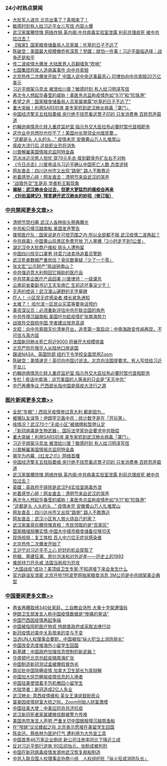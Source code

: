 <div class="catlist">
<h3>24小时热点禁闻</h3>
<ul>
<li><a href="https://github.com/fqnews/bnews/blob/master/cbnews/20200406/1307498.md">大批军人进京 北京出事了？真相来了！</a></li>
<li><a href="https://github.com/fqnews/bnews/blob/master/cnnews/20200406/1307388.md">敏感时刻有人给习近平女儿写信 内容火爆</a></li>
<li><a href="https://github.com/fqnews/bnews/blob/master/topimagenews/20200406/1307517.md">武汉家属曝惊悚 网络炸锅 英内阁:中共病毒实验室泄露 利前总理疫死 被中共拉过去？</a></li>
<li><a href="https://github.com/fqnews/bnews/blob/master/comments/20200406/1307323.md">【独家】国家粮食储备局人员家属：吃草的日子不远了</a></li>
<li><a href="https://github.com/fqnews/bnews/blob/master/cbnews/20200406/1307556.md">陈破空：美国最大规模撤侨有深意？党媒：就怕一件事！习近平面临选择：战争还是和平 </a></li>
<li><a href="https://github.com/fqnews/bnews/blob/master/cbnews/20200406/1307695.md">传二波疫情大爆发 大陆医界人员翻墙急“吹哨”</a></li>
<li><a href="https://github.com/fqnews/bnews/blob/master/worldnews/20200406/1307564.md">七国集团将就人造病毒事件 向中共索赔</a></li>
<li><a href="https://github.com/fqnews/bnews/blob/master/cbnews/20200406/1307433.md">北京热传二次爆发开始了 中国人说中央这事最恶心 印律协向中共索赔20万亿美元</a></li>
<li><a href="https://github.com/fqnews/bnews/blob/master/topimagenews/20200406/1307673.md">习近平绑架马克龙 被泄给川普？敏感时刻 有人给习明泽写信</a></li>
<li><a href="https://github.com/fqnews/bnews/blob/master/topimagenews/20200406/1307321.md">再次令人想起华春莹的威胁！美医务总监称疫情危如“9.11”和“珍珠港”</a></li>
<li><a href="https://github.com/fqnews/bnews/blob/master/cbnews/20200406/1307465.md">希望之声：国家粮食储备局人员家属揭露“吃草的日子不远了”</a></li>
<li><a href="https://github.com/fqnews/bnews/blob/master/topimagenews/20200407/1307824.md">重大突破！利用SARS抗体 美专家抓到武汉肺炎病毒「罩门」</a></li>
<li><a href="https://github.com/fqnews/bnews/blob/master/topimagenews/20200406/1307567.md">中国经济擎天五柱陷萎缩 央行绝不钱荒看这票子印的 只发消费券 百姓怨声载道</a></li>
<li><a href="https://github.com/fqnews/bnews/blob/master/cbnews/20200407/1307784.md">约翰逊病情恶化转入重症监护室 指示外交大臣拉布必要时暂代首相职务</a></li>
<li><a href="https://github.com/fqnews/bnews/blob/master/cbnews/20200406/1307486.md">这作业中共想抄也抄不了！美国州长带领全州居民要...</a></li>
<li><a href="https://github.com/fqnews/bnews/blob/master/topimagenews/20200406/1307320.md">“这都是头 人头的头…” 疫情未完 安徽黄山万人扎堆爬山</a></li>
<li><a href="https://github.com/fqnews/bnews/blob/master/cnnews/20200406/1307395.md">瘟疫大流行后 这些职业恐将消失</a></li>
<li><a href="https://github.com/fqnews/bnews/blob/master/topimagenews/20200406/1307607.md">川普解雇美国情报总监阿特金森</a></li>
<li><a href="https://github.com/fqnews/bnews/blob/master/yule/20200407/1307754.md">范冰冰近况惹人担忧 穿79元毛衣 瘦到颧骨外扩左右不对称</a></li>
<li><a href="https://github.com/fqnews/bnews/blob/master/bannedvideo/20200407/1307714.md">《今日点击》川普电话与习近平确认中国死亡人数 态度逆转 </a></li>
<li><a href="https://github.com/fqnews/bnews/blob/master/topimagenews/20200406/1307319.md">网友直击：四川达州市又出现“路倒” 路人不敢靠近</a></li>
<li><a href="https://github.com/fqnews/bnews/blob/master/topimagenews/20200406/1307333.md">听着感觉心碎！网友直击：清明节来自武汉的哭声</a></li>
<li><a href="https://github.com/fqnews/bnews/blob/master/cbnews/20200406/1307438.md">“战狼外交”生是非 学者析王毅现象</a></li>
<li><b><a href="https://github.com/fqnews/bnews/blob/master/comments/20200211/1275071.md" target="_blank">揭秘：武汉肺炎会过去，但更大更猛烈的瘟疫会再来</a></b></li>
<li><b><a href="https://github.com/fqnews/bnews/blob/master/comments/20200207/1272816.md" target="_blank">《刘伯温碑记》预言避开武汉肺炎的妙招（修订版）</a></b></li>
</ul>
</div>

<div class="catlist">
<h3><a href="https://github.com/fqnews/bnews/blob/master/cbnews/" target="_blank">中共禁闻</a><span><a href="https://github.com/fqnews/bnews/blob/master/cbnews/" target="_blank" rel="nofollow">更多文章>></a></span></h3>
<ul>
<li><a href="https://github.com/fqnews/bnews/blob/master/cbnews/20200407/1308020.md" target="_blank">清明节禁扫墓 武汉人各种街头祭典曝光</a></li>
<li><a href="https://github.com/fqnews/bnews/blob/master/cbnews/20200407/1308004.md" target="_blank">中共船只撞沉越南船 美国发声警告</a></li>
<li><a href="https://github.com/fqnews/bnews/blob/master/cbnews/20200407/1307995.md" target="_blank">援鄂医疗队：国家说是在可控范围之内 所以全部都不报 武汉疫情二波再起？</a></li>
<li><a href="https://github.com/fqnews/bnews/blob/master/cbnews/20200407/1307994.md" target="_blank">中共病毒》中国黄山风景区免费开放 万人塞爆「2小时走不到1公里」</a></li>
<li><a href="https://github.com/fqnews/bnews/blob/master/cbnews/20200407/1307988.md" target="_blank">湖北汉中大批商户维权 挑头人遭拘留</a></li>
<li><a href="https://github.com/fqnews/bnews/blob/master/cbnews/20200407/1307987.md" target="_blank">中国四川惊见口罩男 持菜刀进卖场追着员警跑</a></li>
<li><a href="https://github.com/fqnews/bnews/blob/master/cbnews/20200407/1307986.md" target="_blank">武汉死者数据严重低估？骨灰数量疑「少了一个零」</a></li>
<li><a href="https://github.com/fqnews/bnews/blob/master/cbnews/20200407/1307985.md" target="_blank">张文宏“公示财产”挑战钟南山？</a></li>
<li><a href="https://github.com/fqnews/bnews/blob/master/cbnews/20200407/1307958.md" target="_blank">中共强迫意大利购回它捐助的医疗品</a></li>
<li><a href="https://github.com/fqnews/bnews/blob/master/cbnews/20200407/1307957.md" target="_blank">中共禁美企医疗产品回美 川普律师：一级谋杀</a></li>
<li><a href="https://github.com/fqnews/bnews/blob/master/cbnews/20200407/1307956.md" target="_blank">云南前省委副书记王天玺病亡 生前这坏事没少干！</a></li>
<li><a href="https://github.com/fqnews/bnews/blob/master/cbnews/20200407/1307955.md" target="_blank">无声的控诉！武汉漫山遍野的无字墓碑</a></li>
<li><a href="https://github.com/fqnews/bnews/blob/master/cbnews/20200407/1307954.md" target="_blank">吓人！ 小区现无症感染者 楼长紧急通知</a></li>
<li><a href="https://github.com/fqnews/bnews/blob/master/cbnews/20200407/1307953.md" target="_blank">太难了！ 哈尔滨一区民众买菜等要电话预约</a></li>
<li><a href="https://github.com/fqnews/bnews/blob/master/cbnews/20200407/1307944.md" target="_blank">美资深议员：必须重新评估中共在联合国的角色</a></li>
<li><a href="https://github.com/fqnews/bnews/blob/master/cbnews/20200407/1307932.md" target="_blank">中共传撞沉越南船 美国吁勿趁疫情扩张南海势力</a></li>
<li><a href="https://github.com/fqnews/bnews/blob/master/cbnews/20200407/1307866.md" target="_blank">战狼外交毁损中国 学者建议放弃高调</a></li>
<li><a href="https://github.com/fqnews/bnews/blob/master/cbnews/20200407/1307863.md" target="_blank">文昭：向中共索赔天价清单开出，追责第一案启动；中南海政变传闻再现，不可信与真内容</a></li>
<li><a href="https://github.com/fqnews/bnews/blob/master/cbnews/20200407/1307815.md" target="_blank">法国新冠肺炎死亡将近9000 将展开大规模排查</a></li>
<li><a href="https://github.com/fqnews/bnews/blob/master/cbnews/20200407/1307814.md" target="_blank">北京严防在俄华人从陆地口岸返国</a></li>
<li><a href="https://github.com/fqnews/bnews/blob/master/cbnews/20200407/1307801.md" target="_blank">跟进NASA、英国防部 纽约下令学校全面禁用Zoom</a></li>
<li><a href="https://github.com/fqnews/bnews/blob/master/cbnews/20200407/1307792.md" target="_blank">陈破空：美情速览！英印向中国讨说法。北京向法国提要求。有人写信给习近平女儿</a></li>
<li><a href="https://github.com/fqnews/bnews/blob/master/cbnews/20200407/1307784.md" target="_blank">约翰逊病情恶化转入重症监护室 指示外交大臣拉布必要时暂代首相职务</a></li>
<li><a href="https://github.com/fqnews/bnews/blob/master/cbnews/20200407/1307781.md" target="_blank">专栏 | 夜话中南海：诅咒美国的人等来的只会是“天灭中共”</a></li>
<li><a href="https://github.com/fqnews/bnews/blob/master/cbnews/20200407/1307759.md" target="_blank">中巴再爆争议 巴西部长指中国是瘟疫大流行之源</a></li>

</ul>
</div>
<div class="catlist">
<h3><a href="https://github.com/fqnews/bnews/blob/master/topimagenews/" target="_blank">图片新闻</a><span><a href="https://github.com/fqnews/bnews/blob/master/topimagenews/" target="_blank" rel="nofollow">更多文章>></a></span></h3>
<ul>
<li><a href="https://github.com/fqnews/bnews/blob/master/topimagenews/20200407/1307993.md" target="_blank">全民“冬眠”！西班牙疫情惨过意大利 都是因为&#8230;</a></li>
<li><a href="https://github.com/fqnews/bnews/blob/master/topimagenews/20200407/1307952.md" target="_blank">被猪队友误导！伊朗罕见轰中共：统计数字是在「开玩笑」</a></li>
<li><a href="https://github.com/fqnews/bnews/blob/master/topimagenews/20200407/1307951.md" target="_blank">啥情况？武汉70个“无疫小区”被摘牌和暂停认定</a></li>
<li><a href="https://github.com/fqnews/bnews/blob/master/topimagenews/20200407/1307931.md" target="_blank">「新冠病毒是生物武器」 国际法学家协会要求中共赔偿</a></li>
<li><a href="https://github.com/fqnews/bnews/blob/master/topimagenews/20200407/1307824.md" target="_blank">重大突破！利用SARS抗体 美专家抓到武汉肺炎病毒「罩门」</a></li>
<li><a href="https://github.com/fqnews/bnews/blob/master/topimagenews/20200406/1307673.md" target="_blank">习近平绑架马克龙 被泄给川普？敏感时刻 有人给习明泽写信</a></li>
<li><a href="https://github.com/fqnews/bnews/blob/master/topimagenews/20200406/1307607.md" target="_blank">川普解雇美国情报总监阿特金森</a></li>
<li><a href="https://github.com/fqnews/bnews/blob/master/topimagenews/20200406/1307605.md" target="_blank">揭华为内幕 《红龙之爪》网络首播</a></li>
<li><a href="https://github.com/fqnews/bnews/blob/master/topimagenews/20200406/1307567.md" target="_blank">中国经济擎天五柱陷萎缩 央行绝不钱荒看这票子印的 只发消费券 百姓怨声载道</a></li>
<li><a href="https://github.com/fqnews/bnews/blob/master/topimagenews/20200406/1307517.md" target="_blank">武汉家属曝惊悚 网络炸锅 英内阁:中共病毒实验室泄露 利前总理疫死 被中共拉过去？</a></li>
<li><a href="https://github.com/fqnews/bnews/blob/master/topimagenews/20200406/1307460.md" target="_blank">英媒：英政府不排除是武汉P4实验室病毒外泄</a></li>
<li><a href="https://github.com/fqnews/bnews/blob/master/topimagenews/20200406/1307333.md" target="_blank">听着感觉心碎！网友直击：清明节来自武汉的哭声</a></li>
<li><a href="https://github.com/fqnews/bnews/blob/master/topimagenews/20200406/1307321.md" target="_blank">再次令人想起华春莹的威胁！美医务总监称疫情危如“9.11”和“珍珠港”</a></li>
<li><a href="https://github.com/fqnews/bnews/blob/master/topimagenews/20200406/1307320.md" target="_blank">“这都是头 人头的头…” 疫情未完 安徽黄山万人扎堆爬山</a></li>
<li><a href="https://github.com/fqnews/bnews/blob/master/topimagenews/20200406/1307319.md" target="_blank">网友直击：四川达州市又出现“路倒” 路人不敢靠近</a></li>
<li><a href="https://github.com/fqnews/bnews/blob/master/topimagenews/20200406/1307229.md" target="_blank">网友直击：武汉小区有人放火烧自己的家？</a></li>
<li><a href="https://github.com/fqnews/bnews/blob/master/topimagenews/20200406/1307228.md" target="_blank">武汉家属骨灰曝惊悚真相：市民领取的是“百家灰”</a></li>
<li><a href="https://github.com/fqnews/bnews/blob/master/topimagenews/20200406/1307227.md" target="_blank">国家粮储局曝实情:中国大中城市粮食储备仅够10天</a></li>
<li><a href="https://github.com/fqnews/bnews/blob/master/topimagenews/20200406/1307226.md" target="_blank">现场视频：复工体检 百人中六位无症状感染者</a></li>
<li><a href="https://github.com/fqnews/bnews/blob/master/topimagenews/20200405/1307149.md" target="_blank">北京热传二次爆发开始了</a></li>
<li><a href="https://github.com/fqnews/bnews/blob/master/topimagenews/20200405/1307123.md" target="_blank">王沪宁对习近平不上心 好好的机会穿帮了</a></li>
<li><a href="https://github.com/fqnews/bnews/blob/master/topimagenews/20200405/1307086.md" target="_blank">抢粮、基建狂潮、房价泡沫和对外逆差——历史上的1993</a></li>
<li><a href="https://github.com/fqnews/bnews/blob/master/topimagenews/20200405/1307083.md" target="_blank">难民持刀开杀戒 法国当局视为恐攻</a></li>
<li><a href="https://github.com/fqnews/bnews/blob/master/topimagenews/20200405/1307082.md" target="_blank">“大国战疫”成功？美顶级卫生专家:不知道接下来会发生什么</a></li>
<li><a href="https://github.com/fqnews/bnews/blob/master/topimagenews/20200405/1307060.md" target="_blank">官方辟谣反泄密 北京开抢?阿波罗网独家粮食消息 3M公司是中共绑架美企典型</a></li>

</ul>
</div>
<div class="catlist">
<h3><a href="https://github.com/fqnews/bnews/blob/master/headline/" target="_blank">中国要闻</a><span><a href="https://github.com/fqnews/bnews/blob/master/headline/" target="_blank" rel="nofollow">更多文章>></a></span></h3>
<ul>
<li><a href="https://github.com/fqnews/bnews/blob/master/headline/20200407/1308005.md" target="_blank">两省再曝取缔340处家庭、三自教会场所 大量十字架遭强拆</a></li>
<li><a href="https://github.com/fqnews/bnews/blob/master/headline/20200407/1307925.md" target="_blank">伊朗卫生部发言人称中国疫情数据是“惨痛的笑话”</a></li>
<li><a href="https://github.com/fqnews/bnews/blob/master/headline/20200407/1307859.md" target="_blank">中国巴西因疫情再起争端</a></li>
<li><a href="https://github.com/fqnews/bnews/blob/master/headline/20200407/1307852.md" target="_blank">中国被指囤积医疗物资 特朗普政府或采取法律行动</a></li>
<li><a href="https://github.com/fqnews/bnews/blob/master/headline/20200407/1307806.md" target="_blank">新冠疫情对美中关系带来的变与不变</a></li>
<li><a href="https://github.com/fqnews/bnews/blob/master/headline/20200407/1307795.md" target="_blank">当选UN人权理事会要职，中国被指“纵火犯当上消防局长”</a></li>
<li><a href="https://github.com/fqnews/bnews/blob/master/headline/20200407/1307794.md" target="_blank">中国改变态度接海外小留学生回国</a></li>
<li><a href="https://github.com/fqnews/bnews/blob/master/headline/20200407/1307793.md" target="_blank">新基建：中国政府加强信息控制的新武器？</a></li>
<li><a href="https://github.com/fqnews/bnews/blob/master/headline/20200407/1307786.md" target="_blank">华盛顿吁北京勿趁疫搞南海扩张</a></li>
<li><a href="https://github.com/fqnews/bnews/blob/master/headline/20200407/1307785.md" target="_blank">中国制造新冠测试盒被爆假冒伪劣</a></li>
<li><a href="https://github.com/fqnews/bnews/blob/master/headline/20200407/1307777.md" target="_blank">舆论批中国隐瞒疫情  加拿大卫生部长为其辩解</a></li>
<li><a href="https://github.com/fqnews/bnews/blob/master/headline/20200407/1307776.md" target="_blank">中国加大惩罚瞒报疫情信息的入境者</a></li>
<li><a href="https://github.com/fqnews/bnews/blob/master/headline/20200407/1307775.md" target="_blank">中国驻美使馆着手包机撤回小留学生</a></li>
<li><a href="https://github.com/fqnews/bnews/blob/master/headline/20200407/1307774.md" target="_blank">大陆学者：新冠造成2亿人失业</a></li>
<li><a href="https://github.com/fqnews/bnews/blob/master/headline/20200407/1307734.md" target="_blank">武汉肺炎: 意西疫情缓和  英女王演说鼓励民众</a></li>
<li><a href="https://github.com/fqnews/bnews/blob/master/headline/20200407/1307732.md" target="_blank">富豪因疫情财富大损之际，Zoom创始人财富激增</a></li>
<li><a href="https://github.com/fqnews/bnews/blob/master/headline/20200407/1307731.md" target="_blank">中国驻美大使：中美应同舟共济抗疫</a></li>
<li><a href="https://github.com/fqnews/bnews/blob/master/headline/20200407/1307730.md" target="_blank">武汉新冠死者家属建微信群被警方传唤</a></li>
<li><a href="https://github.com/fqnews/bnews/blob/master/headline/20200407/1307721.md" target="_blank">美国务院发言人声明 严重关切中国据报撞沉越南渔船</a></li>
<li><a href="https://github.com/fqnews/bnews/blob/master/headline/20200407/1307718.md" target="_blank">在“甩锅”议论蜂起之际 北京表示愿接在美留学生回国</a></li>
<li><a href="https://github.com/fqnews/bnews/blob/master/headline/20200407/1307717.md" target="_blank">陈奕迅、蔡依林为医护打气 遭利用为大外宣工具</a></li>
<li><a href="https://github.com/fqnews/bnews/blob/master/headline/20200406/1307707.md" target="_blank">中国首季46万家企业倒闭 新公司注册率同比下降近三成</a></li>
<li><a href="https://github.com/fqnews/bnews/blob/master/headline/20200406/1307698.md" target="_blank">反对习近平倒行逆施 90后祁怡元、张盼成被判刑</a></li>
<li><a href="https://github.com/fqnews/bnews/blob/master/headline/20200406/1307696.md" target="_blank">中国在新冠病毒疫情发源地武汉恢复舰船制造</a></li>
<li><a href="https://github.com/fqnews/bnews/blob/master/headline/20200406/1307651.md" target="_blank">中共入联合国人权理事会协商小组　人权组织批「纵火狂成消防队长」</a></li>

</ul>
</div>